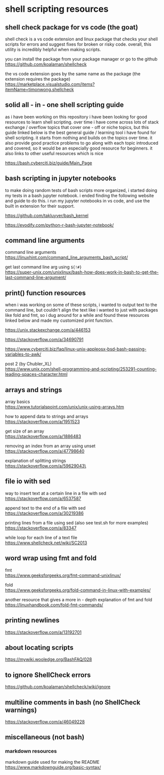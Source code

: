 # shell scripting resources

## shell check package for vs code (the goat)

shell check is a vs code extension and linux package that checks your shell scripts for errors and suggest fixes for broken or risky code. overall, this utility is incredibly helpful when making scripts.

you can install the package from your package manager or go to the github\
<https://github.com/koalaman/shellcheck>

the vs code extension goes by the same name as the package (the extension requires the package)\
<https://marketplace.visualstudio.com/items?itemName=timonwong.shellcheck>

## solid all - in - one shell scripting guide

as i have been working on this repository i have been looking for good resources to learn shell scripting. over time i have come across lots of stack exchange / overflow topics that cover one - off or niche topics, but this guide linked below is the best general guide / learning tool i have found for shell scripting. it starts from nothing and builds on the topics over time. it also provide good practice problems to go along with each topic introduced and covered, so it would be an especially good resource for beginners. it also links to other useful resources which is nice

<https://bash.cyberciti.biz/guide/Main_Page>

## bash scripting in jupyter notebooks

to make doing random tests of bash scripts more organized, i started doing my tests in a bash jupyter notebook. i ended finding the following website and guide to do this. i run my jupyter notebooks in vs code, and use the built in extension for their support.

<https://github.com/takluyver/bash_kernel>

<https://evodify.com/python-r-bash-jupyter-notebook/>

## command line arguments

command line arguments\
<https://linuxhint.com/command_line_arguments_bash_script/>

get last command line arg using `${!#}`\
<https://super-unix.com/unixlinux/bash-how-does-work-in-bash-to-get-the-last-command-line-argument/>

## print() function resources

when i was working on some of these scripts, i wanted to output text to the command line, but couldn't align the text like i wanted to just with packages like fold and fmt, so i dug around for a while and found these resources linked below and made my customized print function.

<https://unix.stackexchange.com/a/446153>

<https://stackoverflow.com/a/34690791>

<https://www.cyberciti.biz/faq/linux-unix-appleosx-bsd-bash-passing-variables-to-awk/>

post 2 (by Chubler_XL)\
<https://www.unix.com/shell-programming-and-scripting/253291-counting-leading-spaces-character.html>

## arrays and strings

array basics\
<https://www.tutorialspoint.com/unix/unix-using-arrays.htm>

how to append data to strings and arrays\
<https://stackoverflow.com/a/1951523>

get size of an array\
<https://stackoverflow.com/a/1886483>

removing an index from an array using unset\
<https://stackoverflow.com/a/47798640>

explanation of splitting strings\
<https://stackoverflow.com/a/59629043\>

## file io with sed

way to insert text at a certain line in a file with sed\
<https://stackoverflow.com/a/6537587>

append text to the end of a file with sed\
<https://stackoverflow.com/a/30219386>

printing lines from a file using sed (also see test.sh for more examples)\
<https://stackoverflow.com/a/83347>

while loop for each line of a text file\
<https://www.shellcheck.net/wiki/SC2013>

## word wrap using fmt and fold

fmt\
<https://www.geeksforgeeks.org/fmt-command-unixlinux/>

fold\
<https://www.geeksforgeeks.org/fold-command-in-linux-with-examples/>

another resource that gives a more in - depth explanation of fmt and fold\
<https://linuxhandbook.com/fold-fmt-commands/>

## printing newlines

<https://stackoverflow.com/a/13192701>

## about locating scripts

<https://mywiki.wooledge.org/BashFAQ/028>

## to ignore ShellCheck errors

<https://github.com/koalaman/shellcheck/wiki/ignore>

## multiline comments in bash (no ShellCheck warnings)

<https://stackoverflow.com/a/46049228>

## miscellaneous (not bash)

### markdown resources

markdown guide used for making the README\
<https://www.markdownguide.org/basic-syntax/>
